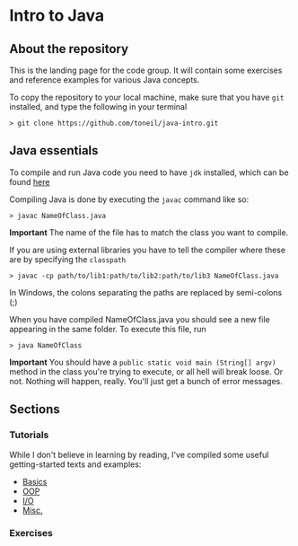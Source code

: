 # Intro to Java

## About the repository

This is the landing page for the code group. It will contain some exercises and reference examples for various Java concepts.

To copy the repository to your local machine, make sure that you have `git` installed, and type the following in your terminal 

```
> git clone https://github.com/toneil/java-intro.git
```

## Java essentials

To compile and run Java code you need to have `jdk` installed, which can be found [here](http://www.oracle.com/technetwork/java/javase/downloads/jdk7-downloads-1880260.html)

Compiling Java is done by executing the `javac` command like so:

```
> javac NameOfClass.java
```

**Important**
The name of the file has to match the class you want to compile.

If you are using external libraries you have to tell the compiler where these are by specifying the `classpath`

```
> javac -cp path/to/lib1:path/to/lib2:path/to/lib3 NameOfClass.java
```
In Windows, the colons separating the paths are replaced by semi-colons (;)

When you have compiled NameOfClass.java you should see a new file appearing in the same folder. To execute this file, run

```
> java NameOfClass
```

**Important**
You should have a `public static void main (String[] argv)` method in the class you're trying to execute, or all hell will break loose. Or not. Nothing will happen, really. You'll just get a bunch of error messages.

## Sections

### Tutorials

While I don't believe in learning by reading, I've compiled some useful getting-started texts and examples:

- [Basics](tutorials/basics) 
- [OOP](tutorials/oop)
- [I/O](tutorials/io)
- [Misc.](tutorials/misc)

### Exercises
